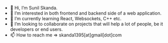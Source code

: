 - 👋 Hi, I’m Sunil Skanda.
- 👀 I’m interested in both frontend and backend side of a web application.
- 🌱 I’m currently learning React, Websockets, C++ etc.
- 💞️ I’m looking to collaborate on projects that will help a lot of people, be it developers or end users.  
- 📫 How to reach me => skanda1395[at]gmail[dot]com

<!---
skanda1395/skanda1395 is a ✨ special ✨ repository because its `README.md` (this file) appears on your GitHub profile.
You can click the Preview link to take a look at your changes.
--->
